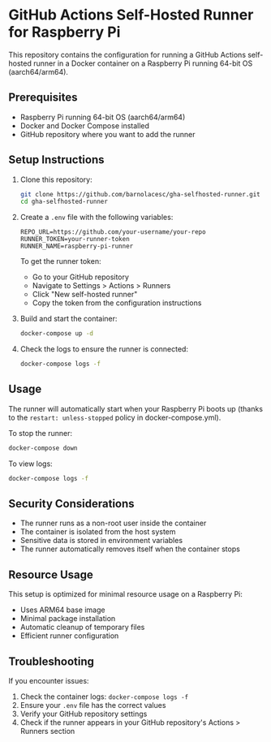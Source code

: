 # GitHub Actions Self-Hosted Runner for Raspberry Pi

This repository contains the configuration for running a GitHub Actions self-hosted runner in a Docker container on a Raspberry Pi running 64-bit OS (aarch64/arm64).

## Prerequisites

- Raspberry Pi running 64-bit OS (aarch64/arm64)
- Docker and Docker Compose installed
- GitHub repository where you want to add the runner

## Setup Instructions

1. Clone this repository:
   ```bash
   git clone https://github.com/barnolacesc/gha-selfhosted-runner.git
   cd gha-selfhosted-runner
   ```

2. Create a `.env` file with the following variables:
   ```
   REPO_URL=https://github.com/your-username/your-repo
   RUNNER_TOKEN=your-runner-token
   RUNNER_NAME=raspberry-pi-runner
   ```

   To get the runner token:
   - Go to your GitHub repository
   - Navigate to Settings > Actions > Runners
   - Click "New self-hosted runner"
   - Copy the token from the configuration instructions

3. Build and start the container:
   ```bash
   docker-compose up -d
   ```

4. Check the logs to ensure the runner is connected:
   ```bash
   docker-compose logs -f
   ```

## Usage

The runner will automatically start when your Raspberry Pi boots up (thanks to the `restart: unless-stopped` policy in docker-compose.yml).

To stop the runner:
```bash
docker-compose down
```

To view logs:
```bash
docker-compose logs -f
```

## Security Considerations

- The runner runs as a non-root user inside the container
- The container is isolated from the host system
- Sensitive data is stored in environment variables
- The runner automatically removes itself when the container stops

## Resource Usage

This setup is optimized for minimal resource usage on a Raspberry Pi:
- Uses ARM64 base image
- Minimal package installation
- Automatic cleanup of temporary files
- Efficient runner configuration

## Troubleshooting

If you encounter issues:
1. Check the container logs: `docker-compose logs -f`
2. Ensure your `.env` file has the correct values
3. Verify your GitHub repository settings
4. Check if the runner appears in your GitHub repository's Actions > Runners section 